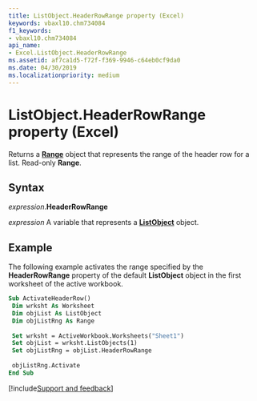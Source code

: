 ```yaml
---
title: ListObject.HeaderRowRange property (Excel)
keywords: vbaxl10.chm734084
f1_keywords:
- vbaxl10.chm734084
api_name:
- Excel.ListObject.HeaderRowRange
ms.assetid: af7ca1d5-f72f-f369-9946-c64eb0cf9da0
ms.date: 04/30/2019
ms.localizationpriority: medium
---
```



# ListObject.HeaderRowRange property (Excel)

Returns a **[Range](Excel.Range(object).md)** object that represents the range of the header row for a list. Read-only **Range**.


## Syntax

_expression_.**HeaderRowRange**

_expression_ A variable that represents a **[ListObject](Excel.ListObject.md)** object.


## Example

The following example activates the range specified by the **HeaderRowRange** property of the default **ListObject** object in the first worksheet of the active workbook.

```vb
Sub ActivateHeaderRow() 
 Dim wrksht As Worksheet 
 Dim objList As ListObject 
 Dim objListRng As Range 
 
 Set wrksht = ActiveWorkbook.Worksheets("Sheet1") 
 Set objList = wrksht.ListObjects(1) 
 Set objListRng = objList.HeaderRowRange 
 
 objListRng.Activate 
End Sub
```




[!include[Support and feedback](~/includes/feedback-boilerplate.md)]
